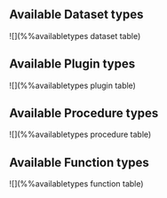 ## Available Dataset types

![](%%availabletypes dataset table)

## Available Plugin types

![](%%availabletypes plugin table)

## Available Procedure types

![](%%availabletypes procedure table)

## Available Function types

![](%%availabletypes function table)
